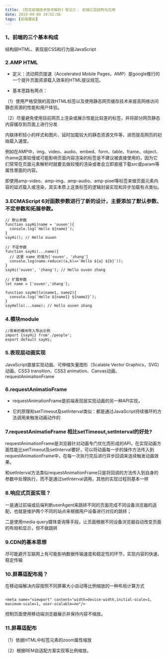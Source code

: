```yaml
---
title: 《现在前端技术技术解析》笔记三： 前端三层结构与应用
date: 2019-04-09 19:52:56
tags: [前端基础]
---
```

### 1、前端的三个基本构成
结构层HTML、表现层CSS和行为层JavaScript

### 2.AMP HTML
* 定义：流动网页提速（Accelerated Mobile Pages，AMP）是google推行的一个提升页面资源载入效率的HTML提议规范。
<!--more-->
* 基本思路有两点：

（1）使用严格受限的高效HTML标签以及使用静态网页缓存技术来提高网络访问静态资源的性能和用户体验。

（2）尽量避免使用目前网页上渲染或展示性能比较差的标签，并将部分网页静态内容缓存到页面上进行分发  
  
内联体积较小的样式和图片、延时加载较大的静态资源文件等，进而提高网页的初始载入速度。  

例如在AMP中，img、video、audio、embed、form、table、frame、object、iframe这类较慢或可能影响页面内容渲染的标签是不建议被直接使用的，因为它们常常在页面元素解析时就要去做较慢的渲染或者会立即直接下载src或param等属性里面的内容。  

即使用amp-video、amp-img、amp-audio、amp-pixel等标签来做页面元素内容的延迟载入或渲染，其实本质上这类标签的逻辑封装实现和异步加载有点类似。  

### 3.ECMAScript 6对函数参数进行了新的设计，主要添加了默认参数、不定参数和拓展参数。

```
// 默认参数 
function sayHi(name = 'ouven'){ 
  console.log(`Hello ${name}`); 
} 
sayHi(); // Hello ouven
```

```
// 不定参数 
function sayHi(...name){ 
  // 这里 name 的值为['ouven', 'zhang'] 
  console.log(name.reduce((a,b)=>`Hello ${a} ${b}`)); 
}
sayHi('ouven', 'zhang'); // Hello ouven zhang
```

```
// 扩展参数 
let name = ['ouven','zhang']; 

function sayHello(name1, name2){ 
  console.log(`Hello ${name1} ${name2}`); 
} 
sayHello(...name); // Hello ouven zhang
```

### 4.模块module
```
//简单的模块导入导出示例
import {sayHi} from'./people';
export default sayHi;
```

### 5.表现层动画实现
JavaScript直接实现动画、可伸缩矢量图形（Scalable Vector Graphics，SVG）动画、CSS3 transition、CSS3 animation、Canvas动画、requestAnimationFrame

### 6.requestAnimatioFrame  
* requestAnimationFrame是前端表现层实现动画的另一种API实现，  

* 它的原理和setTimeout及setInterval类似：都是通过JavaScript持续循环的方法调用来触发动画动作的

### 7.requestAnimatioFrame 相比setTimeout,setInterval的好处?
requestAnimationFrame是浏览器针对动画专门优化而形成的API，在实现动画方面性能比setTimeout及setInterval要好，可以将动画每一步的操作方法传入到requestAnimationFrame中，在每一次执行完后进行异步回调来连续触发动画效果。  

和setInterval方法类似requestAnimationFrame只是将回调的方法传入到自身的参数中处理执行，而不是通过setInterval调用，其他的实现过程则基本一样

### 8.响应式页面实现？
一是通过前端或后端判断userAgent来跳转不同的页面完成不同设备浏览器的适配，也就是维护两个不同的站点来根据用户设备进行对应的跳转；

二是使用media query媒体查询等手段，让页面根据不同设备浏览器自动改变页面的布局和显示，但不做跳转

### 9.CDN的基本思想
尽可能避开互联网上有可能影响数据传输速度和稳定性的环节，实现内容的快速、稳定传输

### 10.屏幕适配布局？
在移动端解决内容按照不同屏幕大小自动等比例缩放的一种布局计算方式

```

<meta name="viewport" content="width=device-width,initial-scale=1, maximum-scale=1, user-scalable=no"/>

```

控制页面使用移动端浏览器展示并保持内容不缩放。

### 11.屏幕适配布
（1）依据HTML中<html>标签元素的zoom属性缩放

（2）根据REM自适配方案实现等比例缩放。



